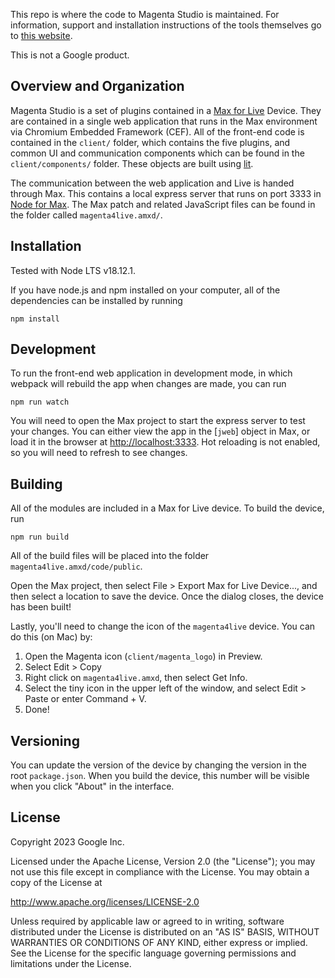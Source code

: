 This repo is where the code to Magenta Studio is maintained. For information, support and installation instructions of the tools themselves go to [this website](https://magenta.tensorflow.org/studio/).

This is not a Google product. 

## Overview and Organization

Magenta Studio is a set of plugins contained in a [Max for Live](https://www.ableton.com/en/live/max-for-live/) Device. They are contained in a single web application that runs in the Max environment via Chromium Embedded Framework (CEF). All of the front-end code is contained in the `client/` folder, which contains the five plugins, and common UI and communication components which can be found in the `client/components/` folder. These objects are built using [lit](https://lit.dev/). 

The communication between the web application and Live is handed through Max. This contains a local express server that runs on port 3333 in [Node for Max](https://cycling74.com/articles/node-for-max-intro-%E2%80%93-let%E2%80%99s-get-started). The Max patch and related JavaScript files can be found in the folder called `magenta4live.amxd/`.

## Installation

Tested with Node LTS v18.12.1. 

If you have node.js and npm installed on your computer, all of the dependencies can be installed by running 

```
npm install
```

## Development

To run the front-end web application in development mode, in which webpack will rebuild the app when changes are made, you can run

```
npm run watch
```

You will need to open the Max project to start the express server to test your changes. You can either view the app in the [`jweb`] object in Max, or load it in the browser at [http://localhost:3333](http://localhost:3333). Hot reloading is not enabled, so you will need to refresh to see changes.

## Building

All of the modules are included in a Max for Live device. To build the device, run

```
npm run build
```

All of the build files will be placed into the folder `magenta4live.amxd/code/public`.

Open the Max project, then select File > Export Max for Live Device..., and then select a location to save the device. Once the dialog closes, the device has been built!

Lastly, you'll need to change the icon of the `magenta4live` device. You can do this (on Mac) by:
1. Open the Magenta icon (`client/magenta_logo`) in Preview.
2. Select Edit > Copy
3. Right click on `magenta4live.amxd`, then select Get Info. 
4. Select the tiny icon in the upper left of the window, and select Edit > Paste or enter Command + V. 
5. Done!

## Versioning
You can update the version of the device by changing the version in the root `package.json`. When you build the device, this number will be visible when you click "About" in the interface.

## License

Copyright 2023 Google Inc.

Licensed under the Apache License, Version 2.0 (the "License"); you may not use this file except in compliance with the License. You may obtain a copy of the License at

http://www.apache.org/licenses/LICENSE-2.0

Unless required by applicable law or agreed to in writing, software distributed under the License is distributed on an "AS IS" BASIS, WITHOUT WARRANTIES OR CONDITIONS OF ANY KIND, either express or implied. See the License for the specific language governing permissions and limitations under the License.
